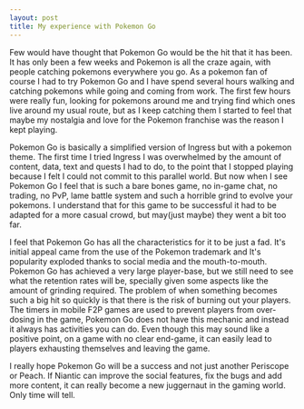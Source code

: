 ```yaml
---
layout: post
title: My experience with Pokemon Go
---
```


Few would have thought that Pokemon Go would be the hit that it has been. It has only been a few weeks and Pokemon is all the craze again, with people catching pokemons everywhere you go. As a pokemon fan of course I had to try Pokemon Go and I have spend several hours walking and catching pokemons while going and coming from work. The first few hours were really fun, looking for pokemons around me and trying find which ones live around my usual route, but as I keep catching them I started to feel that maybe my nostalgia and love for the Pokemon franchise was the reason I kept playing.

Pokemon Go is basically a simplified version of Ingress but with a pokemon theme. The first time I tried Ingress I was overwhelmed by the amount of content, data, text and quests I had to do, to the point that I stopped playing because I felt I could not commit to this parallel world. But now when I see Pokemon Go I feel that is such a bare bones game, no in-game chat, no trading, no PvP, lame battle system and such a horrible grind to evolve your pokemons. I understand that for this game to be successful it had to be adapted for a more casual crowd, but may(just maybe) they went a bit too far.

I feel that Pokemon Go has all the characteristics for it to be just a fad. It's initial appeal came from the use of the Pokemon trademark and It's popularity exploded thanks to social media and the mouth-to-mouth. Pokemon Go has achieved a very large player-base, but we still need to see what the retention rates will be, specially given some aspects like the amount of grinding required. The problem of when something becomes such a big hit so quickly is that there is the risk of burning out your players. The timers in mobile F2P games are used to prevent players from over- dosing in the game, Pokemon Go does not have this mechanic and instead it always has activities you can do. Even though this may sound like a positive point, on a game with no clear end-game, it can  easily lead to players exhausting themselves and leaving the game.

I really hope Pokemon Go will be a success and not just another Periscope or Peach. If Niantic can improve the social features, fix the bugs and add more content, it can really become a new juggernaut in the gaming world. Only time will tell.
